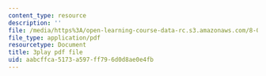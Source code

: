 ```yaml
---
content_type: resource
description: ''
file: /media/https%3A/open-learning-course-data-rc.s3.amazonaws.com/8-03sc-physics-iii-vibrations-and-waves-fall-2016/aabcffca5173a597ff796d0d8ae0e4fb_J1uHGy1tRmM.pdf
file_type: application/pdf
resourcetype: Document
title: 3play pdf file
uid: aabcffca-5173-a597-ff79-6d0d8ae0e4fb
---
```

